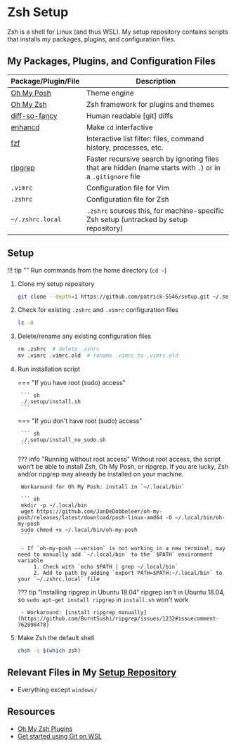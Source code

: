 # Zsh Setup

Zsh is a shell for Linux (and thus WSL). My setup repository contains scripts that installs my packages, plugins, and configuration files.

## My Packages, Plugins, and Configuration Files

| Package/Plugin/File | Description |
| -------------- | ----------- |
| [Oh My Posh](https://ohmyposh.dev/docs/) | Theme engine |
| [Oh My Zsh](https://github.com/ohmyzsh/ohmyzsh) | Zsh framework for plugins and themes |
| [diff-so-fancy](https://github.com/so-fancy/diff-so-fancy) | Human readable \[git\] diffs |
| [enhancd](https://github.com/b4b4r07/enhancd) | Make `cd` interfactive |
| [fzf](https://github.com/junegunn/fzf) | Interactive list filter: files, command history, processes, etc. |
| [ripgrep](https://github.com/BurntSushi/ripgrep) | Faster recursive search by ignoring files that are hidden (name starts with `.`) or in a `.gitignore` file |
| `.vimrc` | Configuration file for Vim |
| `.zshrc` | Configuration file for Zsh |
| `~/.zshrc.local` | `.zshrc` sources this, for machine-specific Zsh setup (untracked by setup repository) |

## Setup

!!! tip ""
    Run commands from the home directory (`cd ~`)

1. Clone my setup repository

    ``` sh
    git clone --depth=1 https://github.com/patrick-5546/setup.git ~/.setup
    ```

2. Check for existing `.zshrc` and `.vimrc` configuration files

    ``` sh
    ls -A
    ```

3. Delete/rename any existing configuration files

    ``` sh
    rm .zshrc  # delete .zshrc
    mv .vimrc .vimrc.old  # rename .vimrc to .vimrc.old
    ```

4. Run installation script

    === "If you have root (sudo) access"

        ``` sh
        ./.setup/install.sh
        ```

    === "If you don't have root (sudo) access"

        ``` sh
        ./.setup/install_no_sudo.sh
        ```

    ??? info "Running without root access"
        Without root access, the script won't be able to install Zsh, Oh My Posh, or ripgrep. If you are
        lucky, Zsh and/or ripgrep may already be installed on your machine.

        Workaround for Oh My Posh: install in `~/.local/bin`

        ``` sh
        mkdir -p ~/.local/bin
        wget https://github.com/JanDeDobbeleer/oh-my-posh/releases/latest/download/posh-linux-amd64 -O ~/.local/bin/oh-my-posh
        sudo chmod +x ~/.local/bin/oh-my-posh
        ```

        - If `oh-my-posh --version` is not working in a new terminal, may need to manually add `~/.local/bin` to the `$PATH` environment variable
            1. Check with `echo $PATH | grep ~/.local/bin`
            2. Add to path by adding `export PATH=$PATH:~/.local/bin` to your `~/.zshrc.local` file

    ??? tip "Installing ripgrep in Ubuntu 18.04"
        ripgrep isn't in Ubuntu 18.04, so `sudo apt-get install ripgrep` in `install.sh` won't work

        - Workaround: [install ripgrep manually](https://github.com/BurntSushi/ripgrep/issues/1232#issuecomment-762898478)

5. Make Zsh the default shell

    ``` sh
    chsh -s $(which zsh)
    ```

## Relevant Files in My [Setup Repository](https://github.com/patrick-5546/setup)

- Everything except `windows/`

## Resources

- [Oh My Zsh Plugins](https://github.com/ohmyzsh/ohmyzsh/tree/master/plugins)
- [Get started using Git on WSL](https://docs.microsoft.com/en-us/windows/wsl/tutorials/wsl-git)
